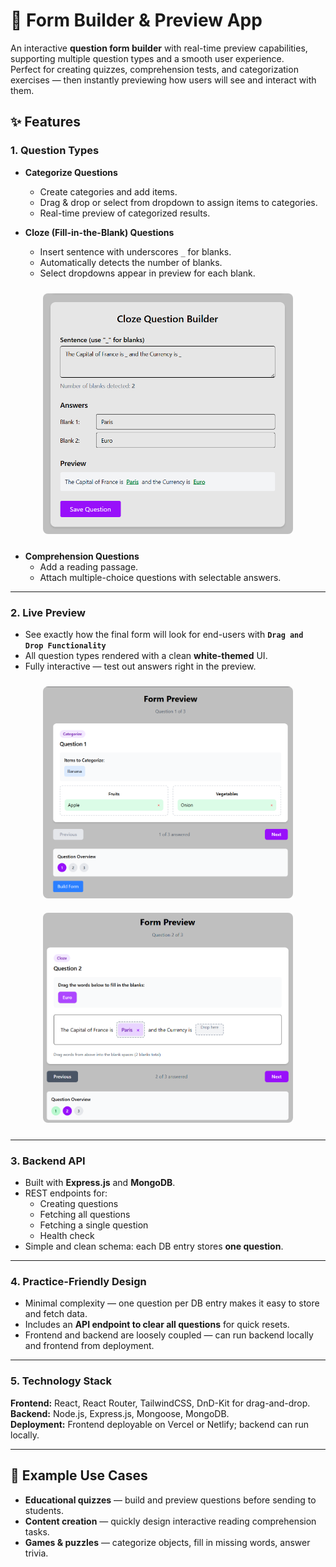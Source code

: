 # 📝 Form Builder & Preview App

An interactive **question form builder** with real-time preview capabilities, supporting multiple question types and a smooth user experience.  
Perfect for creating quizzes, comprehension tests, and categorization exercises — then instantly previewing how users will see and interact with them.

## ✨ Features

### **1. Question Types**

- **Categorize Questions**

  - Create categories and add items.
  - Drag & drop or select from dropdown to assign items to categories.
  - Real-time preview of categorized results.

- **Cloze (Fill-in-the-Blank) Questions**

  - Insert sentence with underscores `_` for blanks.
  - Automatically detects the number of blanks.
  - Select dropdowns appear in preview for each blank.

<p align="center">
  <img src="image.png" alt="Cloze Question Preview" width="400" style="border-radius:8px; margin:10px 0;"/>
</p>

- **Comprehension Questions**
  - Add a reading passage.
  - Attach multiple-choice questions with selectable answers.

---

### **2. Live Preview**

- See exactly how the final form will look for end-users with **`Drag and Drop Functionality`**
- All question types rendered with a clean **white-themed** UI.
- Fully interactive — test out answers right in the preview.

<p align="center">
  <img src="image-1.png" alt="Live Preview Example 1" width="400" style="border-radius:8px; margin:10px;"/>
  <img src="image-2.png" alt="Live Preview Example 2" width="400" style="border-radius:8px; margin:10px;"/>
</p>

---

### **3. Backend API**

- Built with **Express.js** and **MongoDB**.
- REST endpoints for:
  - Creating questions
  - Fetching all questions
  - Fetching a single question
  - Health check
- Simple and clean schema: each DB entry stores **one question**.

---

### **4. Practice-Friendly Design**

- Minimal complexity — one question per DB entry makes it easy to store and fetch data.
- Includes an **API endpoint to clear all questions** for quick resets.
- Frontend and backend are loosely coupled — can run backend locally and frontend from deployment.

---

### **5. Technology Stack**

**Frontend:** React, React Router, TailwindCSS, DnD-Kit for drag-and-drop.  
**Backend:** Node.js, Express.js, Mongoose, MongoDB.  
**Deployment:** Frontend deployable on Vercel or Netlify; backend can run locally.

---

## 📌 Example Use Cases

- **Educational quizzes** — build and preview questions before sending to students.
- **Content creation** — quickly design interactive reading comprehension tasks.
- **Games & puzzles** — categorize objects, fill in missing words, answer trivia.
